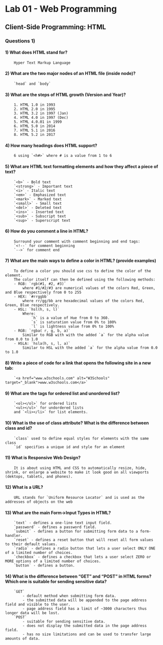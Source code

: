 # Lab 01 - Web Programming

## Client-Side Programming: HTML
### Questions 1)

#### 1) What does HTML stand for?
		Hyper Text Markup Language
		
#### 2) What are the two major nodes of an HTML file (inside <html> </html> node)?
		`head` and `body`
		
#### 3) What are the steps of HTML growth (Version and Year)?
		1. HTML 1.0 in 1993
		2. HTML 2.0 in 1995
		3. HTML 3.2 in 1997 (Jan)
		4. HTML 4.0 in 1997 (Dec)
		5. HTML 4.0.01 in 1999
		6. HTML 5.0 in 2014
		7. HTML 5.1 in 2016
		8. HTML 5.2 in 2017

#### 4) How many headings does HTML support?
		6 using `<h#>` where # is a value from 1 to 6
		
#### 5) What are HTML text formatting elements and how they affect a piece of text?
		`<b>` - Bold text
		`<strong>` - Important text
		`<i>` - Italic text
		`<em>` - Emphasized text
		`<mark>` - Marked text
		`<small>` - Small text
		`<del>` - Deleted text
		`<ins>` - Inserted text
		`<sub>` - Subscript text
		`<sup>` - Superscript text
		
#### 6) How do you comment a line in HTML?
		Surround your comment with comment beginning and end tags:
		`<!--` for comment beginning
		`-->` for comment end

#### 7) What are the main ways to define a color in HTML? (provide examples)
		To define a color you should use css to define the color of the element.
		The color itself can then be defined using the following methods:
		- RGB: `rgb(#1, #2, #3)`
			where #1/#2/#3 are numerical values of the colors Red, Green, and Blue respectively from 0 to 255
		- HEX: `#rrggbb`
			where rr/gg/bb are hexadecimal values of the colors Red, Green, Blue respectively.
		- HSL: `hsl(h, s, l)`
			Where:
				`h` is a value of Hue from 0 to 360.
				`s` is saturation value from 0% to 100%
				`l` is lightness value from 0% to 100%
		- RGB: `rgba( r, g, b, a)`
			Similar to RGB with with the added `a` for the alpha value from 0.0 to 1.0
		- HSLA: `hsla(h, s, l, a)`
			Similar to HSL with the added `a` for the alpha value from 0.0 to 1.0

#### 8) Write a piece of code for a link that opens the following site in a new tab:
		`<a href="www.w3schools.com" alt="W3Schools" target="_blank">www.w3schools.com</a>`
		
#### 9) What are the tags for ordered list and unordered list?
		`<ol></ol>` for ordered lists
		`<ul></ul>` for undordered lists
		and `<li></li>` for list elements.
		
#### 10) What is the use of class attribute? What is the difference between class and id?
		`class` used to define equal styles for elements with the same class
		`id` specifies a unique id and style for an element
		
#### 11) What is Responsive Web Design?
		It is about using HTML and CSS to automatically resize, hide, shrink, or enlarge a website to make it look good on all viewports (dektops, tablets, and phones).
		
#### 12) What is a URL?
		URL stands for `Uniform Resource Locator` and is used as the addresses of objects on the web
		
#### 13) What are the main Form->Input Types in HTML?
		`text` - defines a one-line text input field.
		`password` - defines a password field.
		`submit` - defines a button for submitting form data to a form-handler.
		`reset` - defines a reset button that will reset all form values to their default values.
		`radio` - defines a radio button that lets a user select ONLY ONE of a limited number of choices.
		`checkbox` - defines a checkbox that lets a user select ZERO or MORE options of a limited number of choices.
		`button` - defines a button.

#### 14) What is the difference between “GET” and “POST” in HTML forms? Which one is suitable for sending sensitive data?
		`GET`
			- default method when submitting form data.
			- the submitted data will be appended to the page address field and visible to the user.
			- page address field has a limit of ~3000 characters thus longer data will be lost.
		`POST`
			- suitable for sending sensitive data.
			- does not display the submitted data in the page address field.
			- has no size limitations and can be used to transfer large amounts of data.
